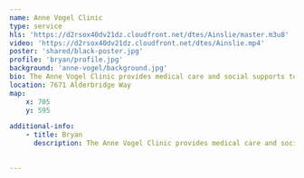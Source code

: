 ```yaml
---
name: Anne Vogel Clinic
type: service
hls: 'https://d2rsox40dv21dz.cloudfront.net/dtes/Ainslie/master.m3u8'
video: 'https://d2rsox40dv21dz.cloudfront.net/dtes/Ainslie.mp4'
poster: 'shared/black-poster.jpg'
profile: 'bryan/profile.jpg'
background: 'anne-vogel/background.jpg'
bio: The Anne Vogel Clinic provides medical care and social supports to individuals who are living with opioid use disorder in Richmond. We are an inter-disciplinary team that provides a variety of evidence-based medical treatment for substance use.
location: 7671 Alderbridge Way
map:
    x: 705
    y: 595

additional-info: 
    - title: Bryan
      description: The Anne Vogel Clinic provides medical care and social supports to individuals who are living with opioid use disorder in Richmond. We are an inter-disciplinary team that provides a variety of evidence-based medical treatment for substance use. We offer a welcoming, non-judgement environment, and are happy to meet with people who are actively using illicit substances in order to discuss options for reducing their risk. 
    

---
```

